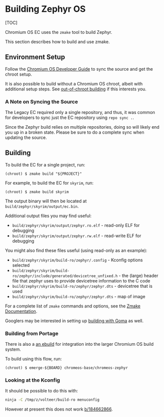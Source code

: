 # Building Zephyr OS

[TOC]

Chromium OS EC uses the `zmake` tool to build Zephyr.

This section describes how to build and use zmake.

## Environment Setup

Follow the [Chromium OS Developer Guide] to sync the source and get
the chroot setup.

It is also possible to build without a Chromium OS chroot, albeit with
additional setup steps.  See [out-of-chroot building] if this
interests you.

### A Note on Syncing the Source

The Legacy EC required only a single repository, and thus, it was common
for developers to sync just the EC repository using `repo sync .`.

Since the Zephyr build relies on multiple repositories, doing so will
likely end you up in a broken state.  Please be sure to do a complete
sync when updating the source.

## Building

To build the EC for a single project, run:

``` shellsession
(chroot) $ zmake build "${PROJECT}"
```

For example, to build the EC for `skyrim`, run:

``` shellsession
(chroot) $ zmake build skyrim
```

The output binary will then be located at `build/zephyr/skyrim/output/ec.bin`.

Additional output files you may find useful:

*   `build/zephyr/skyrim/output/zephyr.ro.elf` - read-only ELF for debugging
*   `build/zephyr/skyrim/output/zephyr.rw.elf` - read-write ELF for debugging

You might also find these files useful (using read-only as an example):

*   `build/zephyr/skyrim/build-ro/zephyr/.config` - Kconfig options selected
*   `build/zephyr/skyrim/build-ro/zephyr/include/generated/devicetree_unfixed.h` - the (large)
    header file that zephyr uses to provide devicetree information to the C code
*   `build/zephyr/skyrim/build-ro/zephyr/zephyr.dts` - devicetree that is used
*   `build/zephyr/skyrim/build-ro/zephyr/zephyr.dts` - map of image

For a complete list of `zmake` commands and options, see the
[Zmake Documentation].

Googlers may be interested in setting up [building with Goma](../goma.md)
as well.

### Building from Portage

There is also a [an ebuild] for integration into the larger Chromium
OS build system.

To build using this flow, run:

``` shellsession
(chroot) $ emerge-${BOARD} chromeos-base/chromeos-zephyr
```

### Looking at the Kconfig

It should be possible to do this with:

```bash
ninja -C /tmp/z/volteer/build-ro menuconfig
```

However at present this does not work [b/184662866](http://b/184662866).


[Chromium OS Developer Guide]: https://chromium.googlesource.com/chromiumos/docs/+/HEAD/developer_guide.md
[Zmake Documentation]: ../../zephyr/zmake/README.md
[an ebuild]: https://chromium.googlesource.com/chromiumos/overlays/chromiumos-overlay/+/HEAD/chromeos-base/chromeos-zephyr/chromeos-zephyr-9999.ebuild
[out-of-chroot building]: ./out_of_chroot.md
